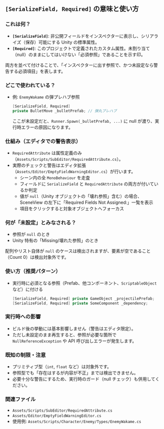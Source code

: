 ## `[SerializeField, Required]` の意味と使い方

### これは何？
- **`[SerializeField]`**: 非公開フィールドをインスペクターに表示し、シリアライズ（保存）可能にする Unity の標準属性。
- **`[Required]`**: このプロジェクトで定義されたカスタム属性。未割り当て（null）のままにしてはいけない「必須参照」であることを示す印。

両方を並べて付けることで、「インスペクターに出す参照で、かつ未設定なら警告する必須項目」を表します。

### どこで使われている？
- 例: `EnemyWakame` の弾プレハブ参照
  ```csharp
  [SerializeField, Required]
  private BulletMove _bulletPrefab; // 弾丸プレハブ
  ```
  ここが未設定だと、`Runner.Spawn(_bulletPrefab, ...)` に null が渡り、実行時エラーの原因になります。

### 仕組み（エディタでの警告表示）
- `RequiredAttribute` は属性定義のみ（`Assets/Scripts/SubEditor/RequiredAttribute.cs`）。
- 実際のチェックと警告はエディタ拡張（`Assets/Editor/EmptyFieldWarningEditor.cs`）が行います。
  - シーン内の全 `MonoBehaviour` を走査
  - フィールドに `SerializeField` と `RequiredAttribute` の両方が付いているか判定
  - 値が `null`（Unity オブジェクトの「壊れ参照」含む）の場合、SceneView の左下に「Required Fields Not Assigned:」一覧を表示
  - 項目をクリックすると対象オブジェクトへフォーカス

### 何が「未設定」とみなされる？
- 参照が `null` のとき
- Unity 特有の「Missing/壊れた参照」のとき

配列やリスト自体が `null` のケースは検出されますが、要素が空であること（Count 0）は検出対象外です。

### 使い方（推奨パターン）
- 実行時に必須となる参照（Prefab、他コンポーネント、`ScriptableObject` など）に付ける
  ```csharp
  [SerializeField, Required] private GameObject _projectilePrefab;
  [SerializeField, Required] private SomeComponent _dependency;
  ```

### 実行時への影響
- ビルド後の挙動には基本影響しません（警告はエディタ限定）。
- ただし未設定のまま再生すると、参照が必要な箇所で `NullReferenceException` や API 呼び出しエラーが発生します。

### 既知の制限・注意
- プリミティブ型（`int`, `float` など）は対象外です。
- 参照型でも「存在はするが内容が不正」までは検出できません。
- 必要十分な警告にするため、実行時のガード（null チェック）も併用してください。

### 関連ファイル
- `Assets/Scripts/SubEditor/RequiredAttribute.cs`
- `Assets/Editor/EmptyFieldWarningEditor.cs`
- 使用例: `Assets/Scripts/Character/Enemy/Types/EnemyWakame.cs`
